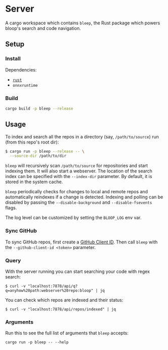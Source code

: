 # Server

A cargo workspace which contains `bleep`, the Rust package which powers bloop's search and code navigation.

## Setup

### Install

Dependencies:
 - [`rust`](https://rustup.rs/)
 - `onnxruntime`

### Build

```bash
cargo build -p bleep --release
```

## Usage

To index and search all the repos in a directory (say, `/path/to/source`) run (from this repo's root dir):

```bash
$ cargo run -p bleep --release -- \
  --source-dir /path/to/dir
```

`bleep` will recursively scan `/path/to/source` for repositories and start indexing them. It will also start a webserver. The location of the search index can be specified with the `--index-dir` parameter. By default, it is stored in the system cache.

`bleep` periodically checks for changes to local and remote repos and automatically reindexes if a change is detected. Indexing and polling can be disabled by passing the `--disable-background` and `--disable-fsevents` flags.

The log level can be customized by setting the `BLOOP_LOG` env var.

### Sync GitHub

To sync GitHub repos, first create a [GitHub Client ID](https://docs.github.com/en/developers/apps/building-oauth-apps/creating-an-oauth-app). Then call `bleep` with the `--github-client-id <token>` parameter.

### Query

With the server running you can start searching your code with regex search:

```
$ curl -v "localhost:7878/api/q?q=anyhow%20path:webserver%20repo:bloop" | jq
```

You can check which repos are indexed and their status:
```
$ curl -v "localhost:7878/api/repos/indexed" | jq
```

### Arguments

Run this to see the full list of arguments that `bleep` accepts:

```
cargo run -p bleep -- --help
```
